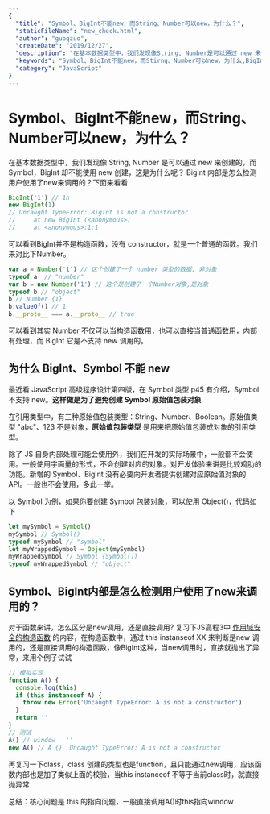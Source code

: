 ```yaml
---
{
  "title": "Symbol、BigInt不能new，而String、Number可以new，为什么？",
  "staticFileName": "new_check.html",
  "author": "guoqzuo",
  "createDate": "2019/12/27",
  "description": "在基本数据类型中，我们发现像String, Number是可以通过 new 来创建的，而 Symbol，BigInt 却不能使用new创建，这是为什么呢？ BigInt内部是怎么检测用户使用了new来调用的？下面来看看",
  "keywords": "Symbol、BigInt不能new，而Stirng、Number可以new，为什么,BigInt内部是怎么检测用户使用了new来调用的",
  "category": "JavaScript"
}
---
```

# Symbol、BigInt不能new，而String、Number可以new，为什么？

在基本数据类型中，我们发现像 String, Number 是可以通过 new 来创建的，而 Symbol，BigInt 却不能使用 new 创建，这是为什么呢？ BigInt 内部是怎么检测用户使用了new来调用的？下面来看看

```js
BigInt('1') // 1n
new BigInt(1)
// Uncaught TypeError: BigInt is not a constructor
//     at new BigInt (<anonymous>)
//     at <anonymous>:1:1
```
可以看到BigInt并不是构造函数，没有 constructor，就是一个普通的函数。我们来对比下Number。
```js
var a = Number('1') // 这个创建了一个 number 类型的数据, 非对象
typeof a  // "number"
var b = new Number('1') // 这个是创建了一个Number对象,是对象
typeof b // "object"
b // Number {1}
b.valueOf() // 1
b.__proto__ === a.__proto__ // true
```
可以看到其实 Number 不仅可以当构造函数用，也可以直接当普通函数用，内部有处理，而 BigInt 它是不支持 new 调用的。

## 为什么 BigInt、Symbol 不能 new
最近看 JavaScript 高级程序设计第四版，在 Symbol 类型 p45 有介绍，Symbol 不支持 new。**这样做是为了避免创建 Symbol 原始值包装对象** 

在引用类型中，有三种原始值包装类型：String、Number、Boolean。原始值类型 "abc"、123 不是对象，**原始值包装类型** 是用来把原始值包装成对象的引用类型。

除了 JS 自身内部处理可能会使用外，我们在开发的实际场景中，一般都不会使用。一般使用字面量的形式，不会创建对应的对象。对开发体验来讲是比较鸡肋的功能。新增的 Symbol、BigInt 没有必要向开发者提供创建对应原始值对象的 API。一般也不会使用，多此一举。

以 Symbol 为例，如果你要创建 Symbol 包装对象，可以使用 Object()，代码如下

```js
let mySymbol = Symbol() 
mySymbol // Symbol()
typeof mySymbol // "symbol"
let myWrappedSymbol = Object(mySymbol)
myWrappedSymbol // Symbol {Symbol()}
typeof myWrappedSymbol // "object"
```

## Symbol、BigInt内部是怎么检测用户使用了new来调用的？
对于函数来讲，怎么区分是new调用，还是直接调用? 复习下JS高程3中 [作用域安全的构造函数](https://www.yuque.com/guoqzuo/js_es6/aquxsq#482800ea) 的内容，在构造函数中，通过 this instanseof XX 来判断是new 调用的，还是直接调用的构造函数，像BigInt这种，当new调用时，直接就抛出了异常，来用个例子试试

```js
// 模拟实现
function A() {
  console.log(this)
  if (this instanceof A) {
    throw new Error('Uncaught TypeError: A is not a constructor')
  }
  return ''
}
// 测试
A() // window   ''
new A() // A {}  Uncaught TypeError: A is not a constructor
```

再复习一下class，class 创建的类型也是function，且只能通过new调用，应该函数内部也是加了类似上面的校验，当this instanceof 不等于当前class时，就直接抛异常

总结：核心问题是 this 的指向问题，一般直接调用A()时this指向window